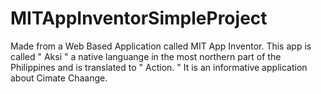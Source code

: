 # MITAppInventorSimpleProject
Made from a Web Based Application called MIT App Inventor. This app is called " Aksi " a native languange in the most northern part of the Philippines and is translated to " Action. " It is an informative application about Cimate Chaange.
